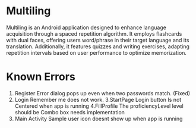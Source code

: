 # Multiling
Multiling is an Android application designed to enhance language acquisition through a
spaced repetition algorithm. It employs flashcards with dual faces, offering users
word/phrase in their target language and its translation. Additionally, it features quizzes and
writing exercises, adapting repetition intervals based on user performance to optimize
memorization.
# Known Errors
1. Register
Error dialog pops up even when two passwords match. (Fixed)
2. Login
Remember me does not work.
3.StartPage
Login button Is not Centered  when app is running
4.FillProfile
The proficiencyLevel level should be Combo box needs implementation
5. Main Activity
Sample user icon doesnt show up when app is running